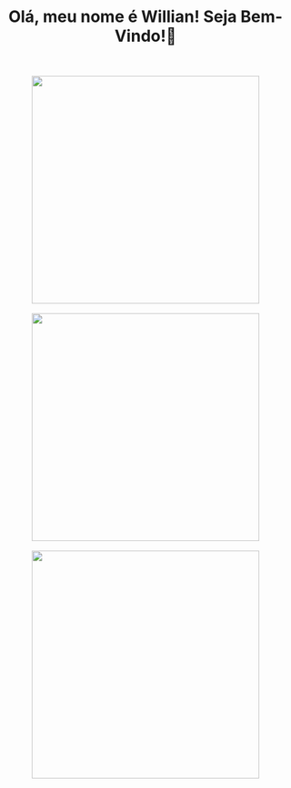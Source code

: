 <h1 align=center> Olá, meu nome é Willian! Seja Bem-Vindo!👋 </h1>

<br>
 <br>
<div align="center">
  <a href="https://github.com/rafaelmachadobr/">
  <img width="400em" src="https://github-readme-stats.vercel.app/api?username=willianrizzo&theme=dracula&hide_border=false&include_all_commits=false&count_private=true"/>
  <br>
   <br>
   <img width="400em" src="https://github-readme-streak-stats.herokuapp.com/?user=willianrizzo&theme=dracula&hide_border=false"/>
    <br>
     <br>
    <img width="400em" src="https://github-readme-stats.vercel.app/api/top-langs/?username=willianrizzo&theme=dracula&hide_border=false&include_all_commits=false&count_private=true&layout=compact" />
</div>
 


